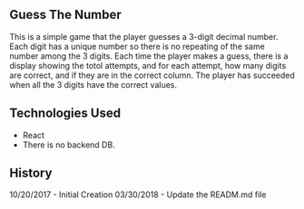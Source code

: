 ## Guess The Number
This is a simple game that the player guesses a 3-digit decimal number. Each digit has a unique number so there is no repeating of the same number among the 3 digits. Each time the player makes a guess, there is a display showing the totol attempts, and for each attempt, how many digits are correct, and if they are in the correct column. The player has succeeded when all the 3 digits have the correct values.

## Technologies Used
* React
* There is no backend DB.

## History
10/20/2017 - Initial Creation
03/30/2018 - Update the READM.md file
